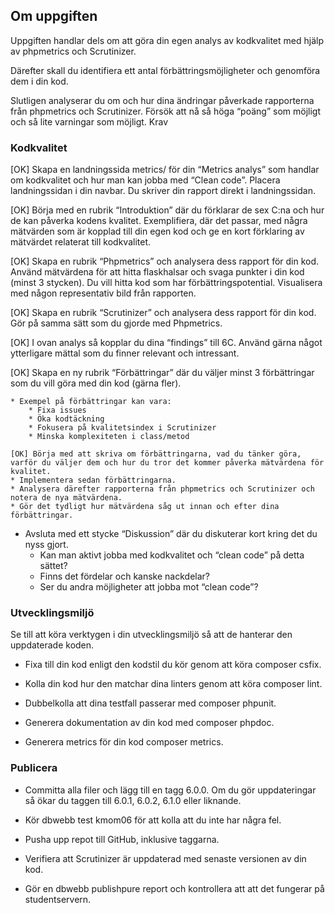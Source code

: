 ## Om uppgiften

Uppgiften handlar dels om att göra din egen analys av kodkvalitet med hjälp av phpmetrics och Scrutinizer.

Därefter skall du identifiera ett antal förbättringsmöjligheter och genomföra dem i din kod.

Slutligen analyserar du om och hur dina ändringar påverkade rapporterna från phpmetrics och Scrutinizer. Försök att nå så höga “poäng” som möjligt och så lite varningar som möjligt.
Krav

### Kodkvalitet

[OK] Skapa en landningssida metrics/ för din “Metrics analys” som handlar om kodkvalitet och hur man kan jobba med “Clean code”. Placera landningssidan i din navbar. Du skriver din rapport direkt i landningssidan.

[OK] Börja med en rubrik “Introduktion” där du förklarar de sex C:na och hur de kan påverka kodens kvalitet. Exemplifiera, där det passar, med några mätvärden som är kopplad till din egen kod och ge en kort förklaring av mätvärdet relaterat till kodkvalitet.

[OK] Skapa en rubrik “Phpmetrics” och analysera dess rapport för din kod. Använd mätvärdena för att hitta flaskhalsar och svaga punkter i din kod (minst 3 stycken). Du vill hitta kod som har förbättringspotential. Visualisera med någon representativ bild från rapporten.

[OK] Skapa en rubrik “Scrutinizer” och analysera dess rapport för din kod. Gör på samma sätt som du gjorde med Phpmetrics.

[OK] I ovan analys så kopplar du dina “findings” till 6C. Använd gärna något ytterligare mättal som du finner relevant och intressant.

[OK] Skapa en ny rubrik “Förbättringar” där du väljer minst 3 förbättringar som du vill göra med din kod (gärna fler).

    * Exempel på förbättringar kan vara:
        * Fixa issues
        * Öka kodtäckning
        * Fokusera på kvalitetsindex i Scrutinizer
        * Minska komplexiteten i class/metod

    [OK] Börja med att skriva om förbättringarna, vad du tänker göra, varför du väljer dem och hur du tror det kommer påverka mätvärdena för kvalitet.
    * Implementera sedan förbättringarna.
    * Analysera därefter rapporterna från phpmetrics och Scrutinizer och notera de nya mätvärdena.
    * Gör det tydligt hur mätvärdena såg ut innan och efter dina förbättringar.

* Avsluta med ett stycke “Diskussion” där du diskuterar kort kring det du nyss gjort.
    * Kan man aktivt jobba med kodkvalitet och “clean code” på detta sättet?
    * Finns det fördelar och kanske nackdelar?
    * Ser du andra möjligheter att jobba mot “clean code”?

### Utvecklingsmiljö

Se till att köra verktygen i din utvecklingsmiljö så att de hanterar den uppdaterade koden.

* Fixa till din kod enligt den kodstil du kör genom att köra composer csfix.

* Kolla din kod hur den matchar dina linters genom att köra composer lint.

* Dubbelkolla att dina testfall passerar med composer phpunit.

* Generera dokumentation av din kod med composer phpdoc.

* Generera metrics för din kod composer metrics.

### Publicera

* Committa alla filer och lägg till en tagg 6.0.0. Om du gör uppdateringar så ökar du taggen till 6.0.1, 6.0.2, 6.1.0 eller liknande.

* Kör dbwebb test kmom06 för att kolla att du inte har några fel.

* Pusha upp repot till GitHub, inklusive taggarna.

* Verifiera att Scrutinizer är uppdaterad med senaste versionen av din kod.

* Gör en dbwebb publishpure report och kontrollera att att det fungerar på studentservern.
